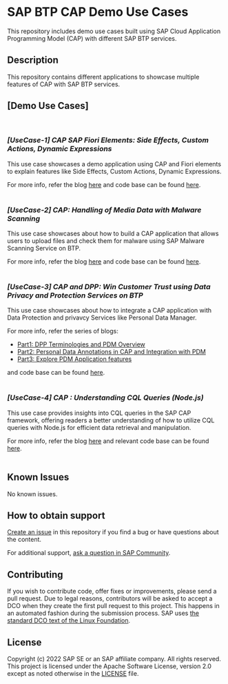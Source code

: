 # SAP BTP CAP Demo Use Cases
This repository includes demo use cases built using SAP Cloud Application Programming Model (CAP) with different SAP BTP services.

## Description
This repository contains different applications to showcase multiple features of CAP with SAP BTP services.

## **[Demo Use Cases]**
<br />

### _**[UseCase-1] CAP SAP Fiori Elements: Side Effects, Custom Actions, Dynamic Expressions**_
This use case showcases a demo application using CAP and Fiori elements to explain features like Side Effects, Custom Actions, Dynamic Expressions.

For more info, refer the blog [here](https://blogs.sap.com/2022/12/23/cap-with-fiori-elements-side-effects-custom-actions-dynamic-expressions/) and code base can be found [here](./cap-fe-se-ca-de/).
<br />
<br />

### _**[UseCase-2] CAP: Handling of Media Data with Malware Scanning**_
This use case showcases about how to build a CAP application that allows users to upload files and check them for malware using SAP Malware Scanning Service on BTP.

For more info, refer the blog [here](https://blogs.sap.com/2023/01/14/cap-handling-of-media-data-with-malware-scanning/) and code base can be found [here](./cap-media-malware/).
<br />
<br />

### _**[UseCase-3] CAP and DPP: Win Customer Trust using Data Privacy and Protection Services on BTP**_
This use case showcases about how to integrate a CAP application with Data Protection and privavcy Services like Personal Data Manager.

For more info, refer the series of blogs:
- [Part1: DPP Terminologies and PDM Overview](https://blogs.sap.com/2023/03/18/sapcap-win-customer-trust-using-data-privacy-and-protection-services-on-btp-part-1/) 
- [Part2: Personal Data Annotations in CAP and Integration with PDM](https://blogs.sap.com/2023/03/18/sapcap-win-customer-trust-using-data-privacy-and-protection-services-on-btp-part-2/)
- [Part3: Explore PDM Application features](https://blogs.sap.com/2023/03/18/sapcap-win-customer-trust-using-data-privacy-and-protection-services-on-btp-part-3/)

and code base can be found [here](./cap-dpp-example/).
<br />
<br />

### _**[UseCase-4] CAP : Understanding CQL Queries (Node.js)**_
This use case provides insights into CQL queries in the SAP CAP framework, offering readers a better understanding of how to utilize CQL queries with Node.js for efficient data retrieval and manipulation.

For more info, refer the blog [here](https://blogs.sap.com/2023/05/15/sapcap-understanding-cql-queries-node.js/) and relevant code base can be found [here](./cap-cql-examples/).
<br />
<br />

## Known Issues
No known issues.

## How to obtain support
[Create an issue](https://github.com/SAP-samples/btp-cap-demo-usecases/issues) in this repository if you find a bug or have questions about the content.

For additional support, [ask a question in SAP Community](https://answers.sap.com/questions/ask.html).

## Contributing
If you wish to contribute code, offer fixes or improvements, please send a pull request. Due to legal reasons, contributors will be asked to accept a DCO when they create the first pull request to this project. This happens in an automated fashion during the submission process. SAP uses [the standard DCO text of the Linux Foundation](https://developercertificate.org/).

## License
Copyright (c) 2022 SAP SE or an SAP affiliate company. All rights reserved. This project is licensed under the Apache Software License, version 2.0 except as noted otherwise in the [LICENSE](https://github.com/SAP-samples/btp-cap-demo-usecases/blob/main/LICENSE) file.
